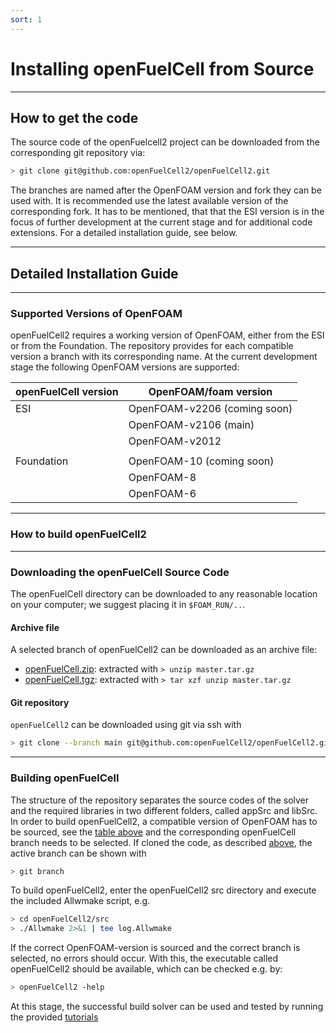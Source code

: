 ```yaml
---
sort: 1
---
```


# Installing openFuelCell from Source

---

## How to get the code

The source code of the openFuelcell2 project can be downloaded from the corresponding git repository via:
```bash
> git clone git@github.com:openFuelCell2/openFuelCell2.git
```

The branches are named after the OpenFOAM version and fork they can be used with. It is recommended use the latest available version of the corresponding fork. It has to be mentioned, that that the ESI version is in the focus of further development at the current stage and for additional code extensions.
For a detailed installation guide, see below.


---

## Detailed Installation Guide

---

### Supported Versions of OpenFOAM
 
openFuelCell2 requires a working version of OpenFOAM, either from the ESI or from the Foundation. The repository provides for each compatible version a branch with its corresponding name.
At the current development stage the following OpenFOAM versions are supported:

| openFuelCell version | OpenFOAM/foam version |
| ------- | -------- |
| ESI | OpenFOAM-v2206 (coming soon) |
|  | OpenFOAM-v2106 (main) |
|  | OpenFOAM-v2012 |
|  |  |
| Foundation | OpenFOAM-10 (coming soon) |
|  | OpenFOAM-8|
|  | OpenFOAM-6|

---

### How to build openFuelCell2


---

### Downloading the openFuelCell Source Code

The openFuelCell directory can be downloaded to any reasonable location on your computer; we suggest placing it in `$FOAM_RUN/..`.

#### Archive file
A selected branch of openFuelCell2 can be downloaded as an archive file:
- [openFuelCell.zip](https://github.com/openFuelCell/openFuelCell/archive/refs/tags/master.zip): extracted with `> unzip master.tar.gz`
- [openFuelCell.tgz](https://github.com/openFuelCell/openFuelCell/archive/refs/tags/master.tar.gz): extracted with `> tar xzf unzip master.tar.gz`


#### Git repository
`openFuelCell2` can be downloaded using git via ssh with
```bash
> git clone --branch main git@github.com:openFuelCell2/openFuelCell2.git
```

---

### Building openFuelCell

The structure of the repository separates the source codes of the solver and the required libraries in two different folders, called appSrc and libSrc.
In order to build openFuelCell2, a compatible version of OpenFOAM has to be sourced, see the [table above](#supported-versions-of-openfoam) and the corresponding openFuelCell branch needs to be selected. If cloned the code, as described [above](#git-repository), the active branch can be shown with 

```bash
> git branch
```

To build openFuelCell2, enter the openFuelCell2 src directory and execute the included Allwmake script, e.g.

```bash
> cd openFuelCell2/src
> ./Allwmake 2>&1 | tee log.Allwmake
```

If the correct OpenFOAM-version is sourced and the correct branch is selected, no errors should occur. With this, the executable called openFuelCell2 should be available, which can be checked e.g. by:

```bash
> openFuelCell2 -help
```

At this stage, the successful build solver can be used and tested by running the provided [tutorials](../tutorials/README.md)